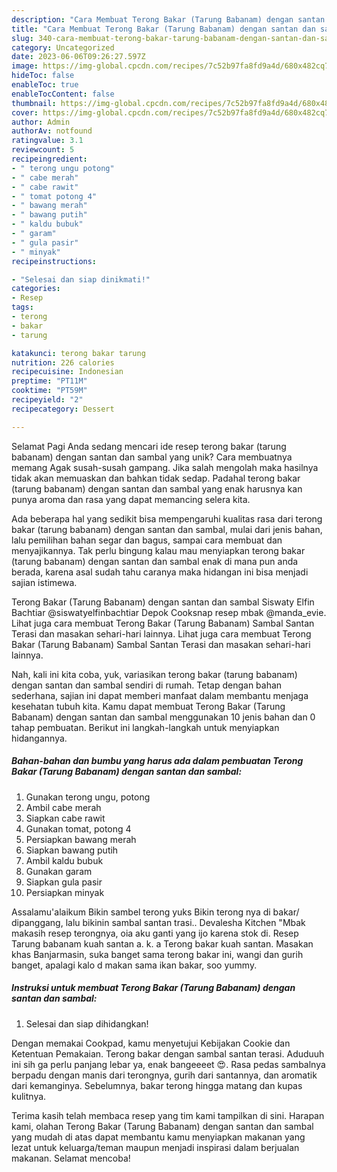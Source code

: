 ```yaml
---
description: "Cara Membuat Terong Bakar (Tarung Babanam) dengan santan dan sambal yang Lezat, Lezat"
title: "Cara Membuat Terong Bakar (Tarung Babanam) dengan santan dan sambal yang Lezat, Lezat"
slug: 340-cara-membuat-terong-bakar-tarung-babanam-dengan-santan-dan-sambal-yang-lezat-lezat
category: Uncategorized
date: 2023-06-06T09:26:27.597Z
image: https://img-global.cpcdn.com/recipes/7c52b97fa8fd9a4d/680x482cq70/terong-bakar-tarung-babanam-dengan-santan-dan-sambal-foto-resep-utama.jpg
hideToc: false
enableToc: true
enableTocContent: false
thumbnail: https://img-global.cpcdn.com/recipes/7c52b97fa8fd9a4d/680x482cq70/terong-bakar-tarung-babanam-dengan-santan-dan-sambal-foto-resep-utama.jpg
cover: https://img-global.cpcdn.com/recipes/7c52b97fa8fd9a4d/680x482cq70/terong-bakar-tarung-babanam-dengan-santan-dan-sambal-foto-resep-utama.jpg
author: Admin
authorAv: notfound
ratingvalue: 3.1
reviewcount: 5
recipeingredient:
- " terong ungu potong"
- " cabe merah"
- " cabe rawit"
- " tomat potong 4"
- " bawang merah"
- " bawang putih"
- " kaldu bubuk"
- " garam"
- " gula pasir"
- " minyak"
recipeinstructions:

- "Selesai dan siap dinikmati!"
categories:
- Resep
tags:
- terong
- bakar
- tarung

katakunci: terong bakar tarung 
nutrition: 226 calories
recipecuisine: Indonesian
preptime: "PT11M"
cooktime: "PT59M"
recipeyield: "2"
recipecategory: Dessert

---
```



Selamat Pagi Anda sedang mencari ide resep terong bakar (tarung babanam) dengan santan dan sambal yang unik? Cara membuatnya memang Agak susah-susah gampang. Jika salah mengolah maka hasilnya tidak akan memuaskan dan bahkan tidak sedap. Padahal terong bakar (tarung babanam) dengan santan dan sambal yang enak harusnya kan punya aroma dan rasa yang dapat memancing selera kita.


Ada beberapa hal yang sedikit bisa mempengaruhi kualitas rasa dari terong bakar (tarung babanam) dengan santan dan sambal, mulai dari jenis bahan, lalu pemilihan bahan segar dan bagus, sampai cara membuat dan menyajikannya. Tak perlu bingung kalau mau menyiapkan terong bakar (tarung babanam) dengan santan dan sambal enak di mana pun anda berada, karena asal sudah tahu caranya maka hidangan ini bisa menjadi sajian istimewa.

Terong Bakar (Tarung Babanam) dengan santan dan sambal Siswaty Elfin Bachtiar @siswatyelfinbachtiar Depok Cooksnap resep mbak @manda_evie. Lihat juga cara membuat Terong Bakar (Tarung Babanam) Sambal Santan Terasi dan masakan sehari-hari lainnya. Lihat juga cara membuat Terong Bakar (Tarung Babanam) Sambal Santan Terasi dan masakan sehari-hari lainnya.


Nah, kali ini kita coba, yuk, variasikan terong bakar (tarung babanam) dengan santan dan sambal sendiri di rumah. Tetap dengan bahan sederhana, sajian ini dapat memberi manfaat dalam membantu menjaga kesehatan tubuh kita. Kamu dapat membuat Terong Bakar (Tarung Babanam) dengan santan dan sambal menggunakan 10 jenis bahan dan 0 tahap pembuatan. Berikut ini langkah-langkah untuk menyiapkan hidangannya.

<!--inarticleads1-->

##### Bahan-bahan dan bumbu yang harus ada dalam pembuatan Terong Bakar (Tarung Babanam) dengan santan dan sambal:

1. Gunakan  terong ungu, potong
1. Ambil  cabe merah
1. Siapkan  cabe rawit
1. Gunakan  tomat, potong 4
1. Persiapkan  bawang merah
1. Siapkan  bawang putih
1. Ambil  kaldu bubuk
1. Gunakan  garam
1. Siapkan  gula pasir
1. Persiapkan  minyak


Assalamu&#39;alaikum Bikin sambel terong yuks Bikin terong nya di bakar/ dipanggang, lalu bikinin sambal santan trasi.. Devalesha Kitchen &#34;Mbak makasih resep terongnya, oia aku ganti yang ijo karena stok di. Resep Tarung babanam kuah santan a. k. a Terong bakar kuah santan. Masakan khas Banjarmasin, suka banget sama terong bakar ini, wangi dan gurih banget, apalagi kalo d makan sama ikan bakar, soo yummy. 

<!--inarticleads2-->

##### Instruksi untuk membuat Terong Bakar (Tarung Babanam) dengan santan dan sambal:


1. Selesai dan siap dihidangkan!

Dengan memakai Cookpad, kamu menyetujui Kebijakan Cookie dan Ketentuan Pemakaian. Terong bakar dengan sambal santan terasi. Aduduuh ini sih ga perlu panjang lebar ya, enak bangeeeet 😍. Rasa pedas sambalnya berpadu dengan manis dari terongnya, gurih dari santannya, dan aromatik dari kemanginya. Sebelumnya, bakar terong hingga matang dan kupas kulitnya. 

Terima kasih telah membaca resep yang tim kami tampilkan di sini. Harapan kami, olahan Terong Bakar (Tarung Babanam) dengan santan dan sambal yang mudah di atas dapat membantu kamu menyiapkan makanan yang lezat untuk keluarga/teman maupun menjadi inspirasi dalam berjualan makanan. Selamat mencoba!
